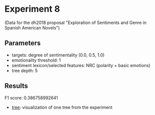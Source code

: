 Experiment 8
==============================================
(Data for the dh2018 proposal "Exploration of Sentiments and Genre in Spanish American Novels")

## Parameters

* targets: degree of sentimentality (0.0, 0.5, 1.0)
* emotionality threshold: 1
* sentiment lexicon/selected features: NRC (polarity + basic emotions)
* tree depth: 5

## Results

F1 score: 0.386758992641
* [tree](tree): visualization of one tree from the experiment